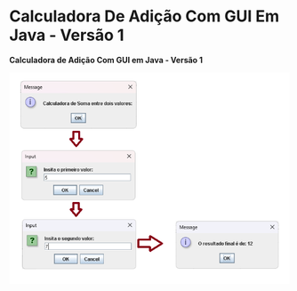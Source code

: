 # Calculadora De Adição Com GUI Em Java - Versão 1

**Calculadora de Adição Com GUI em Java - Versão 1**

![Calculadora de Adição Com GUI em Java - Versão 1](calculasoma.png)
